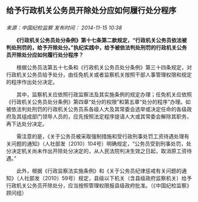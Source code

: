 ## 给予行政机关公务员开除处分应如何履行处分程序

### 

_来源：中国纪检监察_ _发布时间： 2014-11-15 10:38_

　　**《行政机关公务员处分条例》第十七条第二款规定，“行政机关公务员依法被判处刑罚的，给予开除处分。”执纪实践中，给予被依法判处刑罚的行政机关公务员开除处分应如何履行处分程序？**

　　根据公务员法第五十七条和《行政机关公务员处分条例》第三十四条规定，对行政机关公务员给予处分，由任免机关或者监察机关按照干部人事管理权限和规定的程序作出处分决定。

　　其中，监察机关应依照行政监察法及其实施条例的规定办理；任免机关应依照《行政机关公务员处分条例》第四章“处分的权限”和第五章“处分的程序”办理。如被依法判处刑罚的行政机关公务员系各级人大及其常委会选举或决定任命的各级政府及其组成部门领导人员的，应先按照法定程序提请人大或其常委会解除其职务，再下达处分决定。

　　需注意的是，《关于公务员被采取强制措施和受行政刑事处罚工资待遇处理有关问题的通知》（人社部发〔2010〕104号）明确规定，“公务员受到刑事处罚，处分决定机关尚未作出开除处分决定的，从人民法院判决生效之日起，取消原工资待遇。”

　　此外，根据《行政监察法实施条例》和《关于公务员纪律惩戒有关问题的通知》（人社部发〔2010〕59号）规定，县级以下机关（含县级政府监察机关）给予行政机关公务员开除处分，应当按照管理权限报县级政府批准。（《中国纪检监察》顾问组）